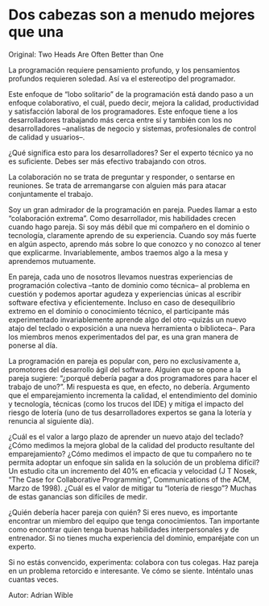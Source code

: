 # Dos cabezas son a menudo mejores que una

Original: Two Heads Are Often Better than One

La programación requiere pensamiento profundo, y los pensamientos
profundos requieren soledad. Así va el estereotipo del programador.

Este enfoque de “lobo solitario” de la programación está dando paso a un
enfoque colaborativo, el cuál, puedo decir, mejora la calidad,
productividad y satisfacción laboral de los programadores. Este enfoque
tiene a los desarrolladores trabajando más cerca entre sí y también con
los no desarrolladores –analistas de negocio y sistemas, profesionales
de control de calidad y usuarios–.

¿Qué significa esto para los desarrolladores? Ser el experto técnico ya
no es suficiente. Debes ser más efectivo trabajando con otros.

La colaboración no se trata de preguntar y responder, o sentarse en
reuniones. Se trata de arremangarse con alguien más para atacar
conjuntamente el trabajo.

Soy un gran admirador de la programación en pareja. Puedes llamar a esto
“colaboración extrema”. Como desarrollador, mis habilidades crecen
cuando hago pareja. Si soy más débil que mi compañero en el dominio o
tecnología, claramente aprendo de su experiencia. Cuando soy más fuerte
en algún aspecto, aprendo más sobre lo que conozco y no conozco al tener
que explicarme. Invariablemente, ambos traemos algo a la mesa y
aprendemos mutuamente.

En pareja, cada uno de nosotros llevamos nuestras experiencias de
programación colectiva –tanto de dominio como técnica– al problema en
cuestión y podemos aportar agudeza y experiencias únicas al escribir
software efectiva y eficientemente. Incluso en caso de desequilibrio
extremo en el dominio o conocimiento técnico, el participante más
experimentado invariablemente aprende algo del otro –quizás un nuevo
atajo del teclado o exposición a una nueva herramienta o biblioteca–.
Para los miembros menos experimentados del par, es una gran manera de
ponerse al día.

La programación en pareja es popular con, pero no exclusivamente a,
promotores del desarrollo ágil del software. Alguien que se opone a la
pareja sugiere: “¿porqué debería pagar a dos programadores para hacer el
trabajo de uno?”. Mi respuesta es que, en efecto, no debería. Argumento
que el emparejamiento incrementa la calidad, el entendimiento del
dominio y tecnología, técnicas (como los trucos del IDE) y mitiga el
impacto del riesgo de lotería (uno de tus desarrolladores expertos se
gana la lotería y renuncia al siguiente día).

¿Cuál es el valor a largo plazo de aprender un nuevo atajo del teclado?
¿Cómo medimos la mejora global de la calidad del producto resultante del
emparejamiento? ¿Cómo medimos el impacto de que tu compañero no te
permita adoptar un enfoque sin salida en la solución de un problema
difícil? Un estudio cita un incremento del 40% en eficacia y velocidad
(J T Nosek, “The Case for Collaborative Programming”, Communications of
the ACM, Marzo de 1998). ¿Cuál es el valor de mitigar tu “lotería de
riesgo”? Muchas de estas ganancias son difíciles de medir.

¿Quién debería hacer pareja con quién? Si eres nuevo, es importante
encontrar un miembro del equipo que tenga conocimientos. Tan importante
como encontrar quien tenga buenas habilidades interpersonales y de
entrenador. Si no tienes mucha experiencia del dominio, emparéjate con
un experto.

Si no estás convencido, experimenta: colabora con tus colegas. Haz
pareja en un problema retorcido e interesante. Ve cómo se siente.
Inténtalo unas cuantas veces.

Autor: Adrian Wible